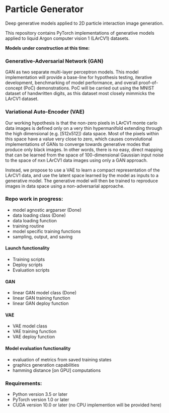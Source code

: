 # Particle Generator
Deep generative models applied to 2D particle interaction image generation.

This repository contains PyTorch implementations of generative models applied to liquid Argon computer vision 1 (LArCV1) datasets.

**Models under construction at this time:**

### Generative-Adversarial Network (GAN)
GAN as two separate multi-layer perceptron models. This model implementation will provide a base-line for hypothesis testing, iterative development, benchmarking of model performance, and overall proof-of-concept (PoC) demonstrations. PoC will be carried out using the MNIST dataset of handwritten digits, as this dataset most closely mimmicks the LArCV1 dataset. 

### Variational Auto-Encoder (VAE)
Our working hypothesis is that the non-zero pixels in LArCV1 monte carlo data images is defined only on a very thin hypermanifold extending through the high dimensional (e.g. [512x512]) data space. Most of the pixels within this space have a value very close to zero, which causes convolutional implementations of GANs to converge towards generative modes that produce only black images. In other words, there is no easy, direct mapping that can be learned from the space of 100-dimensional Gaussian input noise to the space of nxn LArCV1 data images using only a GAN approach.

Instead, we propose to use a VAE to learn a compact representation of the LArCV1 data, and use the latent space learned by the model as inputs to a generative model. The generative model will then be trained to reproduce images in data space using a non-adversarial approache.

### Repo work in progress:
- model agnostic argparser (Done)
- data loading class (Done)
- data loading function
- training routine
- model specific training functions
- sampling, output, and saving

#### Launch functionality
- Training scripts
- Deploy scripts
- Evaluation scripts

#### GAN
- linear GAN model class (Done)
- linear GAN training function
- linear GAN deploy function

#### VAE
- VAE model class
- VAE training function
- VAE deploy function

#### Model evaluation functionality
- evaluation of metrics from saved training states
- graphics generation capabilities
- hamming distance [on GPU] computations

### Requirements:
- Python version 3.5 or later
- PyTorch version 1.0 or later
- CUDA version 10.0 or later (no CPU implemention will be provided here)
